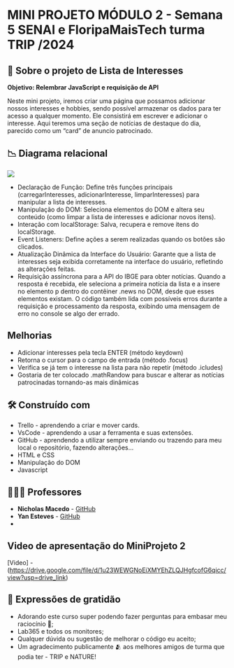 # MINI PROJETO MÓDULO 2 - Semana 5 SENAI e FloripaMaisTech turma TRIP /2024

## 🏦 Sobre o projeto de Lista de Interesses

**Objetivo: Relembrar JavaScript e requisição de API**

Neste mini projeto, iremos criar uma página que possamos adicionar nossos interesses e hobbies, sendo possível armazenar os dados para ter acesso a qualquer momento. Ele consistirá em escrever e adicionar o interesse. Aqui teremos uma seção de notícias de destaque do dia, parecido como um “card” de anuncio patrocinado.


## 📉 Diagrama relacional

<p>
  <img src = "./assets/miniProjetoListaInteresse.png">
</p>


- Declaração de Função: Define três funções principais (carregarInteresses, adicionarInteresse, limparInteresses) para manipular a lista de interesses.
- Manipulação do DOM: Seleciona elementos do DOM e altera seu conteúdo (como limpar a lista de interesses e adicionar novos itens).
- Interação com localStorage: Salva, recupera e remove itens do localStorage.
- Event Listeners: Define ações a serem realizadas quando os botões são clicados.
- Atualização Dinâmica da Interface do Usuário: Garante que a lista de interesses seja exibida corretamente na interface do usuário, refletindo as alterações feitas.
- Requisição assíncrona para a API do IBGE para obter notícias. Quando a resposta é recebida, ele seleciona a primeira notícia da lista e a insere no elemento p dentro do contêiner .news no DOM, desde que esses elementos existam. O código também lida com possíveis erros durante a requisição e processamento da resposta, exibindo uma mensagem de erro no console se algo der errado.

## Melhorias
- Adicionar interesses pela tecla ENTER (método keydown)
- Retorna o cursor para o campo de entrada (método .focus)
- Verifica se já tem o interesse na lista para não repetir (método .icludes)
- Gostaria de ter colocado .mathRandow para buscar e alterar as notícias patrocinadas tornando-as mais dinâmicas


## 🛠️ Construído com

- Trello - aprendendo a criar e mover cards.
- VsCode - aprendendo a usar a ferramenta e suas extensões.
- GitHub - aprendendo a utilizar sempre enviando ou trazendo para meu local o repositório, fazendo alterações...
- HTML e CSS
- Manipulação do DOM
- Javascript
  

## 🧑🏻‍🏫 Professores

* **Nicholas Macedo** - [GitHub](https://github.com/nicholasmacedoo)
* **Yan Esteves** - [GitHub](https://github.com/yanestevesufjf)
* 

## Video de apresentação do MiniProjeto 2

[Video] - (https://drive.google.com/file/d/1u23WEWGNoEiXMYEhZLQJHgfcofG6qicc/view?usp=drive_link)


## 🎁 Expressões de gratidão

* Adorando este curso super podendo fazer perguntas para embasar meu raciocínio 📢;
* Lab365 e todos os monitores;
* Qualquer dúvida ou sugestão de melhorar o código eu aceito;
* Um agradecimento publicamente 🫂 aos melhores amigos de turma que podia ter - TRIP e NATURE!
